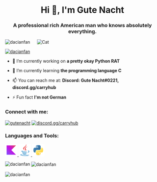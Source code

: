 <h1 align="center">Hi 👋, I'm Gute Nacht</h1>
<h3 align="center">A professional rich American man who knows absolutely everything.</h3>
<img align="right" alt="Cat" width="400" src="https://media.discordapp.net/attachments/922603678463049748/986701337402155148/download.gif">

<p align="left"> <img src="https://komarev.com/ghpvc/?username=dacianfan&label=Profile%20views&color=0e75b6&style=flat" alt="dacianfan" /> </p>

<p align="left"> <a href="https://github.com/ryo-ma/github-profile-trophy"><img src="https://github-profile-trophy.vercel.app/?username=dacianfan" alt="dacianfan" /></a> </p>

- 🔭 I’m currently working on **a pretty okay Python RAT**

- 🌱 I’m currently learning **the programming language C**

- 📫 You can reach me at: **Discord: Gute Nacht#0221, discord.gg/carryhub**

- ⚡ Fun fact **I'm not German**

<h3 align="left">Connect with me:</h3>
<p align="left">
<a href="https://www.youtube.com/c/gutenacht" target="blank"><img align="center" src="https://raw.githubusercontent.com/rahuldkjain/github-profile-readme-generator/master/src/images/icons/Social/youtube.svg" alt="gutenacht" height="30" width="40" /></a>
<a href="https://discord.gg/discord.gg/carryhub" target="blank"><img align="center" src="https://raw.githubusercontent.com/rahuldkjain/github-profile-readme-generator/master/src/images/icons/Social/discord.svg" alt="discord.gg/carryhub" height="30" width="40" /></a>
</p>

<h3 align="left">Languages and Tools:</h3>
<p align="left"> <a href="https://www.cprogramming.com/" target="_blank" rel="noreferrer"> <img src="https://raw.githubusercontent.com/devicons/devicon/master/icons/kotlin/kotlin-original.svg" alt="c" width="40" height="40"/> </a> <a href="https://www.java.com" target="_blank" rel="noreferrer"> <img src="https://raw.githubusercontent.com/devicons/devicon/master/icons/java/java-original.svg" alt="java" width="40" height="40"/> </a> <a href="https://www.python.org" target="_blank" rel="noreferrer"> <img src="https://raw.githubusercontent.com/devicons/devicon/master/icons/python/python-original.svg" alt="python" width="40" height="40"/> </a> </p>

<p><img align="left" src="https://github-readme-stats.vercel.app/api/top-langs?username=dacianfan&show_icons=true&locale=en&layout=compact" alt="dacianfan" /></p>

<p>&nbsp;<img align="center" src="https://github-readme-stats.vercel.app/api?username=dacianfan&show_icons=true&locale=en" alt="dacianfan" /></p>

<p><img align="center" src="https://github-readme-streak-stats.herokuapp.com/?user=dacianfan&" alt="dacianfan" /></p>
